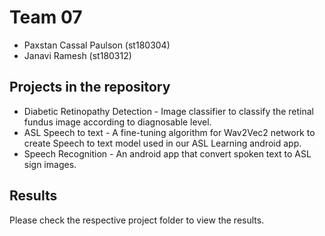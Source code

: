 # Team 07
- Paxstan Cassal Paulson (st180304)
- Janavi Ramesh (st180312)

## Projects in the repository
- Diabetic Retinopathy Detection - Image classifier to classify the retinal fundus image according to diagnosable level.
- ASL Speech to text - A fine-tuning algorithm for Wav2Vec2 network to create Speech to text model used in our ASL Learning android app.
- Speech Recognition - An android app that convert spoken text to ASL sign images.

## Results
Please check the respective project folder to view the results.
